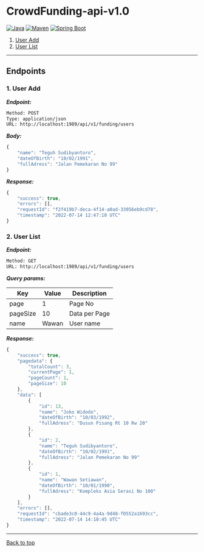 # CrowdFunding-api-v1.0
[![Java](https://img.shields.io/badge/Java-1.8.0-red.svg?style=plastic)](https://www.oracle.com/java/technologies/)
[![Maven](https://img.shields.io/badge/Maven-3.6.0-purple.svg?style=plastic)](https://maven.apache.org)
[![Spring Boot](https://img.shields.io/badge/Spring%20Boot-2.1.9.RELEASE-green.svg?style=plastic)](https://spring.io/projects/spring-boot)

1. [User Add](#1-user-add)
1. [User List](#2-user-list)

---
## Endpoints

### 1. User Add

***Endpoint:***

```bash
Method: POST
Type: application/json
URL: http://localhost:1989/api/v1/funding/users
```

***Body:***

```js        
{
    "name": "Teguh Sudibyantoro",
    "dateOfBirth": "10/02/1991",
    "fullAdress": "Jalan Pemekaran No 99"
}
```

***Response:***

```js      
{
    "success": true,
    "errors": [],
    "requestId": "f2f419b7-deca-4f14-a0ad-33956eb9cd78",
    "timestamp": "2022-07-14 12:47:10 UTC"
}
```

### 2. User List

***Endpoint:***

```bash
Method: GET
URL: http://localhost:1989/api/v1/funding/users
```

***Query params:***

| Key | Value | Description |
| --- | ------|-------------|
| page | 1 | Page No | 
| pageSize | 10 | Data per Page |
| name | Wawan | User name |

***Response:***

```js
{
    "success": true,
    "pagedata": {
        "totalCount": 3,
        "currentPage": 1,
        "pageCount": 1,
        "pageSize": 10
    },
    "data": [
        {
            "id": 13,
            "name": "Joko Widodo",
            "dateOfBirth": "10/03/1992",
            "fullAdress": "Dusun Pisang Rt 10 Rw 20"
        },
        {
            "id": 2,
            "name": "Teguh Sudibyantoro",
            "dateOfBirth": "10/02/1991",
            "fullAdress": "Jalan Pemekaran No 99"
        },
        {
            "id": 1,
            "name": "Wawan Setiawan",
            "dateOfBirth": "10/01/1990",
            "fullAdress": "Kompleks Asia Serasi No 100"
        }
    ],
    "errors": [],
    "requestId": "cbade3c0-44c9-4a4a-9d48-f0552a1693cc",
    "timestamp": "2022-07-14 14:10:45 UTC"
}
```
---
[Back to top](#crowdfunding-api-v10)
